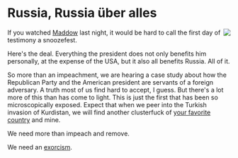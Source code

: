 # Russia, Russia über alles
<img src="http://scripting.com/images/2019/11/15/exorcist.png" border="0" align="right">If you watched <a href="https://www.msnbc.com/rachel-maddow-show">Maddow</a> last night, it would be hard to call the first day of testimony a snoozefest. 

Here's the deal. Everything the president does not only benefits him personally, at the expense of the USA, but it also all benefits Russia. All of it.

So more than an impeachment, we are hearing a case study about how the Republican Party and the American president are servants of a foreign adversary. A truth most of us find hard to accept, I guess. But there's a lot more of this than has come to light. This is just the first that has been so microscopically exposed. Expect that when we peer into the Turkish invasion of Kurdistan, we will find another clusterfuck of <a href="https://en.wikipedia.org/wiki/United_States">your favorite country</a> and mine. 

We need more than impeach and remove.

We need an <a href="https://en.wikipedia.org/wiki/Exorcism">exorcism</a>.

